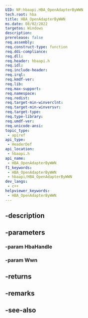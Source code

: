 ```yaml
---
UID: NF:hbaapi.HBA_OpenAdapterByWWN
tech.root: hba
title: HBA_OpenAdapterByWWN
ms.date: 08/02/2022
targetos: Windows
description: 
prerelease: false
req.assembly: 
req.construct-type: function
req.ddi-compliance: 
req.dll: 
req.header: hbaapi.h
req.idl: 
req.include-header: 
req.irql: 
req.kmdf-ver: 
req.lib: 
req.max-support: 
req.namespace: 
req.redist: 
req.target-min-winverclnt: 
req.target-min-winversvr: 
req.target-type: 
req.type-library: 
req.umdf-ver: 
req.unicode-ansi: 
topic_type:
 - apiref
api_type:
 - HeaderDef
api_location:
 - hbaapi.h
api_name:
 - HBA_OpenAdapterByWWN
f1_keywords:
 - HBA_OpenAdapterByWWN
 - hbaapi/HBA_OpenAdapterByWWN
dev_langs:
 - c++
helpviewer_keywords:
 - HBA_OpenAdapterByWWN
---
```


## -description

## -parameters

### -param HbaHandle

### -param Wwn

## -returns

## -remarks

## -see-also


